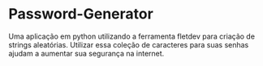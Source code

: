 # Password-Generator
Uma aplicação em python utilizando a ferramenta fletdev para criação de strings aleatórias. 
Utilizar essa coleção de caracteres para suas senhas ajudam a aumentar sua segurança na internet.
